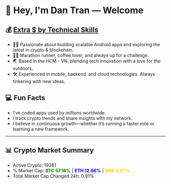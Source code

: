 # 👋 Hey, I'm Dan Tran — Welcome

## 💰 <a href="https://dantech.academy" target="_blank">Extra $ by Technical Skills</a>

- 🧑‍💻 Passionate about building scalable Android apps and exploring the latest in crypto & blockchain.
- 🏃‍♂️ Marathon runner, coffee lover, and always up for a challenge.
- 🌏 Based in the HCM - VN, blending tech innovation with a love for the outdoors.
- 🛠️ Experienced in mobile, backend, and cloud technologies. Always tinkering with new ideas.

## 💻 Fun Facts

- I’ve coded apps used by millions worldwide.
- I track crypto trends and share insights with my network.
- I believe in continuous growth—whether it’s running a faster mile or learning a new framework.

---

## 📊 Crypto Market Summary

- Active Crypto: 19281
- % Market Cap: <span style="color: green; font-weight: bold;">BTC 57.18%</span> | <span style="color: blue; font-weight: bold;">ETH 12.66%</span> | <span style="color: gold; font-weight: bold;">BNB 4.07%</span>
- Total Market Cap Changed 24h: 0.91%
